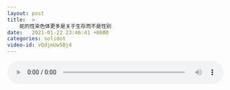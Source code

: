```yaml
---
layout: post
title:  >
    蛇的性染色体更多是关于生存而不是性别
date:   2021-01-22 23:46:41 +0800
categories: solidot
video-id: vQdjmUw5Bj4
---
```


<audio src="/assets/b654e69dbf5ebdc8284255733a8cdcca.mp3" style="width: 100%;" controls></audio>

